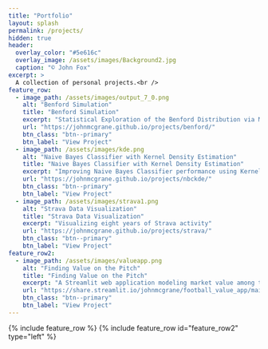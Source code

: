```yaml
---
title: "Portfolio"
layout: splash
permalink: /projects/
hidden: true
header:
  overlay_color: "#5e616c"
  overlay_image: /assets/images/Background2.jpg
  caption: "© John Fox"
excerpt: >
  A collection of personal projects.<br />
feature_row:
  - image_path: /assets/images/output_7_0.png
    alt: "Benford Simulation"
    title: "Benford Simulation"
    excerpt: "Statistical Exploration of the Benford Distribution via Monte Carlo Simulation"
    url: "https://johnmcgrane.github.io/projects/benford/"
    btn_class: "btn--primary"
    btn_label: "View Project"
  - image_path: /assets/images/kde.png
    alt: "Naive Bayes Classifier with Kernel Density Estimation"
    title: "Naive Bayes Classifier with Kernel Density Estimation"
    excerpt: "Improving Naive Bayes Classifier performance using Kernel Density Estimation"
    url: "https://johnmcgrane.github.io/projects/nbckde/"
    btn_class: "btn--primary"
    btn_label: "View Project"
  - image_path: /assets/images/strava1.png
    alt: "Strava Data Visualization"
    title: "Strava Data Visualization"
    excerpt: "Visualizing eight years of Strava activity"
    url: "https://johnmcgrane.github.io/projects/strava/"
    btn_class: "btn--primary"
    btn_label: "View Project"
feature_row2:
  - image_path: /assets/images/valueapp.png
    alt: "Finding Value on the Pitch"
    title: "Finding Value on the Pitch"
    excerpt: "A Streamlit web application modeling market value among top world footballers"
    url: "https://share.streamlit.io/johnmcgrane/football_value_app/main/valueApp.py"
    btn_class: "btn--primary"
    btn_label: "View Project"
---
```


{% include feature_row %}
{% include feature_row id="feature_row2" type="left" %}
